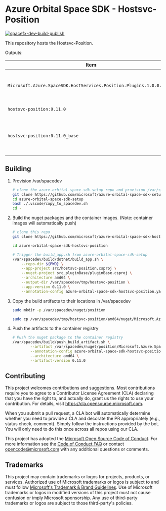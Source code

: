 # Azure Orbital Space SDK - Hostsvc-Position

[![spacefx-dev-build-publish](https://github.com/microsoft/azure-orbital-space-sdk-core/actions/workflows/devcontainer-feature-build-publish.yml/badge.svg)](https://github.com/microsoft/azure-orbital-space-sdk-core/actions/workflows/devcontainer-feature-build-publish.yml)

This repository hosts the Hostsvc-Position.

Outputs:

| Item                                                                 | Description                                                             |
| -------------------------------------------------------------------- | ----------------------------------------------------------------------- |
| `Microsoft.Azure.SpaceSDK.HostServices.Position.Plugins.1.0.0.nupkg` | DotNet Nuget Package for building Hostsvc-Position Plugins              |
| `hostsvc-position:0.11.0`                                            | Container image for app                                                 |
| `hostsvc-position:0.11.0_base`                                       | Base container image for app.  Requires SpaceSDK_Base and build service |

## Building

1. Provision /var/spacedev

    ```bash
    # clone the azure-orbital-space-sdk-setup repo and provision /var/spacedev
    git clone https://github.com/microsoft/azure-orbital-space-sdk-setup
    cd azure-orbital-space-sdk-setup
    bash ./.vscode/copy_to_spacedev.sh
    cd -
    ```

1. Build the nuget packages and the container images.  (Note: container images will automatically push)

    ```bash
    # clone this repo
    git clone https://github.com/microsoft/azure-orbital-space-sdk-hostsvc-position

    cd azure-orbital-space-sdk-hostsvc-position

    # Trigger the build_app.sh from azure-orbital-space-sdk-setup
    /var/spacedev/build/dotnet/build_app.sh \
        --repo-dir ${PWD} \
        --app-project src/hostsvc-position.csproj \
        --nuget-project src_pluginBase/pluginBase.csproj \
        --architecture amd64 \
        --output-dir /var/spacedev/tmp/hostsvc-position \
        --app-version 0.11.0 \
        --annotation-config azure-orbital-space-sdk-hostsvc-position.yaml
    ```

1. Copy the build artifacts to their locations in /var/spacedev

    ```bash
    sudo mkdir -p /var/spacedev/nuget/position

    sudo cp /var/spacedev/tmp/hostsvc-position/amd64/nuget/Microsoft.Azure.SpaceSDK.HostServices.Position.Plugins.0.11.0.nupkg /var/spacedev/nuget/position/
    ```

1. Push the artifacts to the container registry

    ```bash
    # Push the nuget package to the container registry
    /var/spacedev/build/push_build_artifact.sh \
            --artifact /var/spacedev/nuget/position/Microsoft.Azure.SpaceSDK.HostServices.Position.Plugins.0.11.0.nupkg \
            --annotation-config azure-orbital-space-sdk-hostsvc-position.yaml \
            --architecture amd64 \
            --artifact-version 0.11.0
    ```

## Contributing

This project welcomes contributions and suggestions.  Most contributions require you to agree to a
Contributor License Agreement (CLA) declaring that you have the right to, and actually do, grant us
the rights to use your contribution. For details, visit <https://cla.opensource.microsoft.com>.

When you submit a pull request, a CLA bot will automatically determine whether you need to provide
a CLA and decorate the PR appropriately (e.g., status check, comment). Simply follow the instructions
provided by the bot. You will only need to do this once across all repos using our CLA.

This project has adopted the [Microsoft Open Source Code of Conduct](https://opensource.microsoft.com/codeofconduct/).
For more information see the [Code of Conduct FAQ](https://opensource.microsoft.com/codeofconduct/faq/) or
contact [opencode@microsoft.com](mailto:opencode@microsoft.com) with any additional questions or comments.

## Trademarks

This project may contain trademarks or logos for projects, products, or services. Authorized use of Microsoft
trademarks or logos is subject to and must follow
[Microsoft's Trademark & Brand Guidelines](https://www.microsoft.com/en-us/legal/intellectualproperty/trademarks/usage/general).
Use of Microsoft trademarks or logos in modified versions of this project must not cause confusion or imply Microsoft sponsorship.
Any use of third-party trademarks or logos are subject to those third-party's policies.
